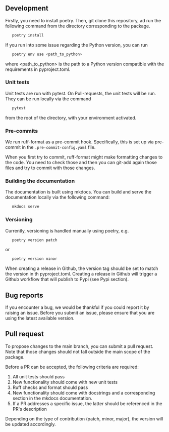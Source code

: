 ## Development

Firstly, you need to install poetry. Then, git clone this repository, ad run the following command from
the directory corresponding to the package.

   ```bash
      poetry install
   ```

If you run into some issue regarding the Python version, you can run
   ```bash
      poetry env use <path_to_python>
   ```
where <path_to_python> is the path to a Python version compatible with the requirements in pyproject.toml.

### Unit tests
Unit tests are run with pytest. On Pull-requests, the unit tests will be
run. They can be run locally via the command

```bash
   pytest
```
from the root of the directory, with your environment activated.

### Pre-commits
We run ruff-format as a pre-commit hook. Specifically, this is set up via pre-commit in
the `.pre-commit-config.yaml` file.

When you first try to commit, ruff-format might
make formatting changes to the code. You need to check those and then you can git-add again
those files and try to commit with those changes.

### Building the documentation
The documentation is built using mkdocs. You can build and serve the documentation
locally via the following command:

```bash
   mkdocs serve
```

### Versioning
Currently, versioning is handled manually using poetry, e.g.

   ```bash
      poetry version patch
   ```
or
   ```bash
      poetry version minor
   ```

When creating a release in Github, the version tag should be set to match
the version in th pyproject.toml. Creating a release in Github will trigger
a Github workflow that will publish to Pypi (see Pypi section).

## Bug reports

If you encounter a bug, we would be thankful if you could report it by raising an issue.
Before you submit an issue, please ensure that you are using the latest available version.

## Pull request

To propose changes to the main branch, you can submit a pull request. Note that those
changes should not fall outside the main scope of the package.

Before a PR can be accepted, the following criteria are required:
1. All unit tests should pass
2. New functionality should come with new unit tests
3. Ruff checks and format should pass
4. New functionality should come with docstrings and a corresponding section in the mkdocs
documentation.
5. If a PR addresses a specific issue, the latter should be referenced in the PR's description

Depending on the type of contribution (patch, minor, major), the version will be
updated accordingly.
